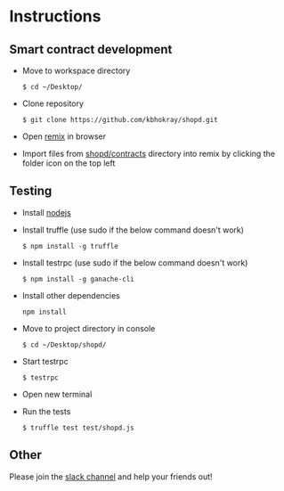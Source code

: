 # Instructions

## Smart contract development
* Move to workspace directory

    `$ cd ~/Desktop/`
* Clone repository
    
    `$ git clone https://github.com/kbhokray/shopd.git`
* Open [remix](https://remix.ethereum.org/#version=soljson-v0.4.17+commit.bdeb9e52.js) in browser
* Import files from [shopd/contracts](contracts) directory into remix by clicking the folder icon on the top left

## Testing
* Install [nodejs](https://nodejs.org/en/download/)
* Install truffle (use sudo if the below command doesn't work)

    `$ npm install -g truffle`
* Install testrpc (use sudo if the below command doesn't work)

    `$ npm install -g ganache-cli`
* Install other dependencies

    `npm install`
* Move to project directory in console

     `$ cd ~/Desktop/shopd/`
* Start testrpc

    `$ testrpc`
* Open new terminal
* Run the tests

    `$ truffle test test/shopd.js`

## Other
Please join the [slack channel](https://join.slack.com/t/vizitechblockchain/shared_invite/enQtMzAyMTQwMjIzMDI4LWE5MzJkMzg1MTBkMjdhYWQzMzVhZjc0M2RjYjFlMWU2OWViYjBkMDAzZmQwNzUwNDkzNWVlNTk3YjYwYmQ0OWI) and help your friends out!
